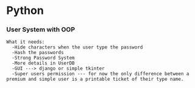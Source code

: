 # Python
### User System with OOP
    What it needs: 
      -Hide characters when the user type the password
      -Hash the passwords 
      -Strong Password System
      -More details in UserDB
      -GUI ---> django or simple tkinter
      -Super users permission --- for now the only difference between a premium and simple user is a printable ticket of their type name.
